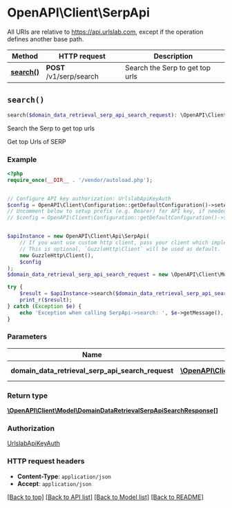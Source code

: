 # OpenAPI\Client\SerpApi

All URIs are relative to https://api.urlslab.com, except if the operation defines another base path.

| Method | HTTP request | Description |
| ------------- | ------------- | ------------- |
| [**search()**](SerpApi.md#search) | **POST** /v1/serp/search | Search the Serp to get top urls |


## `search()`

```php
search($domain_data_retrieval_serp_api_search_request): \OpenAPI\Client\Model\DomainDataRetrievalSerpApiSearchResponse[]
```

Search the Serp to get top urls

Get top Urls of SERP

### Example

```php
<?php
require_once(__DIR__ . '/vendor/autoload.php');


// Configure API key authorization: UrlslabApiKeyAuth
$config = OpenAPI\Client\Configuration::getDefaultConfiguration()->setApiKey('X-URLSLAB-KEY', 'YOUR_API_KEY');
// Uncomment below to setup prefix (e.g. Bearer) for API key, if needed
// $config = OpenAPI\Client\Configuration::getDefaultConfiguration()->setApiKeyPrefix('X-URLSLAB-KEY', 'Bearer');


$apiInstance = new OpenAPI\Client\Api\SerpApi(
    // If you want use custom http client, pass your client which implements `GuzzleHttp\ClientInterface`.
    // This is optional, `GuzzleHttp\Client` will be used as default.
    new GuzzleHttp\Client(),
    $config
);
$domain_data_retrieval_serp_api_search_request = new \OpenAPI\Client\Model\DomainDataRetrievalSerpApiSearchRequest(); // \OpenAPI\Client\Model\DomainDataRetrievalSerpApiSearchRequest | Searching Params

try {
    $result = $apiInstance->search($domain_data_retrieval_serp_api_search_request);
    print_r($result);
} catch (Exception $e) {
    echo 'Exception when calling SerpApi->search: ', $e->getMessage(), PHP_EOL;
}
```

### Parameters

| Name | Type | Description  | Notes |
| ------------- | ------------- | ------------- | ------------- |
| **domain_data_retrieval_serp_api_search_request** | [**\OpenAPI\Client\Model\DomainDataRetrievalSerpApiSearchRequest**](../Model/DomainDataRetrievalSerpApiSearchRequest.md)| Searching Params | |

### Return type

[**\OpenAPI\Client\Model\DomainDataRetrievalSerpApiSearchResponse[]**](../Model/DomainDataRetrievalSerpApiSearchResponse.md)

### Authorization

[UrlslabApiKeyAuth](../../README.md#UrlslabApiKeyAuth)

### HTTP request headers

- **Content-Type**: `application/json`
- **Accept**: `application/json`

[[Back to top]](#) [[Back to API list]](../../README.md#endpoints)
[[Back to Model list]](../../README.md#models)
[[Back to README]](../../README.md)
